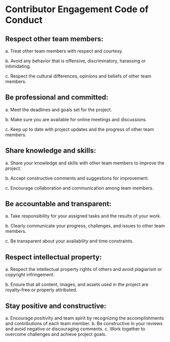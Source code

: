 # Contributor Engagement Code of Conduct

## Respect other team members:

a. Treat other team members with respect and courtesy.

b. Avoid any behavior that is offensive, discriminatory, harassing or intimidating.

c. Respect the cultural differences, opinions and beliefs of other team members.

## Be professional and committed:

a. Meet the deadlines and goals set for the project.

b. Make sure you are available for online meetings and discussions.

c. Keep up to date with project updates and the progress of other team members.

## Share knowledge and skills:

a. Share your knowledge and skills with other team members to improve the project.

b. Accept constructive comments and suggestions for improvement.

c. Encourage collaboration and communication among team members.

## Be accountable and transparent:

a. Take responsibility for your assigned tasks and the results of your work.

b. Clearly communicate your progress, challenges, and issues to other team members.

c. Be transparent about your availability and time constraints.

## Respect intellectual property:

a. Respect the intellectual property rights of others and avoid plagiarism or copyright infringement.

b. Ensure that all content, images, and assets used in the project are royalty-free or properly attributed.

## Stay positive and constructive:

a. Encourage positivity and team spirit by recognizing the accomplishments and contributions of each team member.
b. Be constructive in your reviews and avoid negative or discouraging comments.
c. Work together to overcome challenges and achieve project goals.